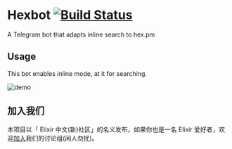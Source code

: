 # Hexbot [![Build Status](https://github-ci.bluerain.io/api/badges/elixirchina/hexbot/status.svg)](https://github-ci.bluerain.io/elixirchina/hexbot)

A Telegram bot that adapts inline search to hex.pm

## Usage

This bot enables inline mode, at it for searching.

![demo](https://github.com/elixirchina/hexbot/raw/master/demo/demo.gif)

## 加入我们

本项目以「 Elixir 中文(新)社区」的名义发布，如果你也是一名 Elixir 爱好者，欢迎[加入](https://t.me/elixir_cn)我们的讨论组(闲人勿扰)。